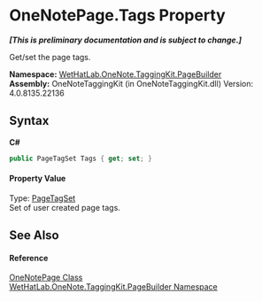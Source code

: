 # OneNotePage.Tags Property 
 _**\[This is preliminary documentation and is subject to change.\]**_

Get/set the page tags.

**Namespace:**&nbsp;<a href="56352230-71f2-f4b7-63a8-983965663af5.md">WetHatLab.OneNote.TaggingKit.PageBuilder</a><br />**Assembly:**&nbsp;OneNoteTaggingKit (in OneNoteTaggingKit.dll) Version: 4.0.8135.22136

## Syntax

**C#**<br />
``` C#
public PageTagSet Tags { get; set; }
```


#### Property Value
Type: <a href="554491c7-28c3-9873-8c41-84e47e982ada.md">PageTagSet</a><br />Set of user created page tags.

## See Also


#### Reference
<a href="6754c7d7-0598-ae1f-ff8c-6808b714b0ab.md">OneNotePage Class</a><br /><a href="56352230-71f2-f4b7-63a8-983965663af5.md">WetHatLab.OneNote.TaggingKit.PageBuilder Namespace</a><br />